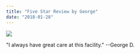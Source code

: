 ```yaml
---
title: "Five Star Review by George"
date: "2018-01-28"
---
```


![](/images/five-star-rating-dentist-fairfield-1024x1024.jpg)

"I always have great care at this facility." --George D.
